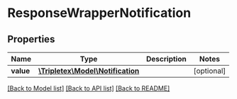 # ResponseWrapperNotification

## Properties
Name | Type | Description | Notes
------------ | ------------- | ------------- | -------------
**value** | [**\Tripletex\Model\Notification**](Notification.md) |  | [optional] 

[[Back to Model list]](../README.md#documentation-for-models) [[Back to API list]](../README.md#documentation-for-api-endpoints) [[Back to README]](../README.md)

